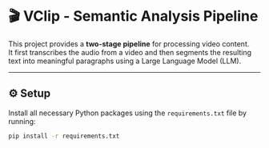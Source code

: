 # 🎬 VClip - Semantic Analysis Pipeline

This project provides a **two-stage pipeline** for processing video content.  
It first transcribes the audio from a video and then segments the resulting text into meaningful paragraphs using a Large Language Model (LLM).

---

## ⚙️ Setup

Install all necessary Python packages using the `requirements.txt` file by running:

```bash
pip install -r requirements.txt

